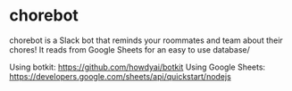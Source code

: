 # chorebot

chorebot is a Slack bot that reminds your roommates and team about their chores!
It reads from Google Sheets for an easy to use database/

Using botkit: https://github.com/howdyai/botkit
Using Google Sheets: https://developers.google.com/sheets/api/quickstart/nodejs
